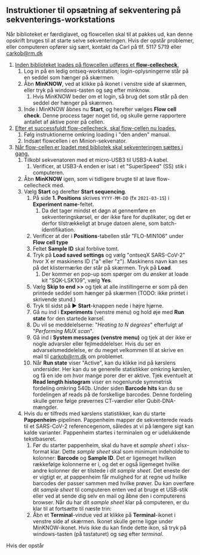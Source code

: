 ## Instruktioner til opsætning af sekventering på sekventerings-workstations

Når biblioteket er færdiglavet, og flowcellen skal til at pakkes ud, kan denne opskrift bruges til at starte selve sekventeringen. Hvis der opstår problemer, eller computeren opfører sig sært, kontakt da Carl på tlf. 5117 5719 eller carkob@rm.dk



1. <u>Inden biblioteket loades på flowcellen udføres et **flow-cellecheck**.</u>
   1. Log in på en ledig ontseq-workstation; login-oplysningerne står på en seddel som hænger på skærmen.
   2. Åbn **MinKNOW**, ved at klikke på ikonet i venstre side af skærmen, eller tryk på windows-tasten og søg efter minknow.
      1. Hvis MinKNOW beder om et login, så brug det som står på den seddel der hænger på skærmen.
   3. Inde i MinKNOW åbnes nu **Start**, og herefter vælges **Flow cell check**. Denne process tager noget tid, og skulle gerne rapportere antallet af aktive porer på cellen. 
2. <u>Efter et successfuldt flow-cellecheck, skal flow-cellen nu loades.</u>
   1.  Følg instruktionerne omkring loading i "den anden" manual.
   2. Indsæt flowcellen i en Minion-sekvenator.
3. <u>Når flow-cellen er loadet med bibliotek skal sekventeringen sættes i gang.</u>
   1. Tilkobl sekvenatoren med et micro-USB3 til USB3-A kabel.
      1. Verificer, at USB3-A enden er isat i et "SuperSpeed" (SS) stik i computeren.
   2. Åbn **MinKNOW** igen, som vi tidligere brugte til at lave flow-cellecheck med.
   3. Vælg **Start** og derefter **Start sequencing**.
      1. På side **1. Positions** skrives `YYYY-MM-DD` (fx `2021-03-15`) i **Experiment name**-feltet.
         1. Da det tager mindst et døgn at gennemføre en sekventeringskørsel, er der ikke fare for duplikater, og det er derfor tilstrækkeligt at bruge datoen alene, som batch-identifikation. 
      2. Verificer at der i **Positions**-tabellen står "FLO-MIN106" under **Flow cell type**
      3. Feltet **Sample ID** skal forblive tomt.
      5. Tryk på **Load saved settings** og vælg "ontseqX SARS-CoV-2" hvor X er maskinens ID ("a" eller "z"). Maskinens navn kan ses på det klistermærke der står på skærmen. Tryk på **Load**.
         1. Der kommer en pop-up som spørger om du ønsker at loade kit "SQK-LSK109", vælg **Yes**.
      6. Vælg **Skip to end >>** og tjek at alle instillingerne er som på den printede seddel som hænger på skærmen (TODO: ikke printet i skrivende stund.)
      7. Tryk til sidst på **▶ Start**-knappen nede i højre hjørne.
      8. Gå nu ind i **Experiments** (venstre menu) og hold øje med **Run state** for den startede kørsel.
      9. Du vil se meddelelserne: "_Heating to N degrees_" efterfulgt af "_Performing MUX scan_".
      10. Gå ind i **System messages (venstre menu)** og tjek at der ikke er nogle advarsler eller fejlmeddelelser. Hvis du ser en advarselsmeddelelse, er du meget velkommen til at skrive en mail til  carkob@rm.dk om problemet.
      11. Når **Run state** viser "Active", kan du klikke ind på kørslens undersider. Her kan du se generelle statistikker omkring kørslen, og få en ide om hvor mange porer der er aktive. Tjek eventuelt at **Read length histogram** viser en nogenlunde symmetrisk fordeling omkring 540b. Under siden **Barcode hits** kan du se fordelingen af reads på de forskellige barcodes. Denne fordeling skulle gerne følge prøvernes CT-værdier eller Qubit-DNA-mængder.
   4. Hvis du er tilfreds med kørslens statistikker, kan du starte **Pappenheim**-pipelinen. Pappenheim mapper de sekventerede reads til et SARS-CoV-2 referencegenom, således at vi på længere sigt kan kalde varianter. Pappenheim startes i terminalen og er udelukkende tekstbaseret. 
      1. Før du starter pappenheim, skal du have et *sample sheet* i xlsx-format klar. Dette *sample sheet* skal som minimum indeholde to kolonner: **Barcode** og **Sample ID**. Det er ligemeget hvilken rækkefølge kolonnerne er i, og det er også ligemeget hvilke andre kolonner der er tilstede i dit *sample sheet*. Det eneste der er vigtigt er, at pappenheim får mulighed for at regne ud hvilke barcodes der passer sammen med hvilke prøver. Du kan overføre dit *sample sheet* til computeren enten ved at bruge et USB-stik eller ved at sende dig selv en mail og åbne den i computerens browser. Når du har dit *sample sheet* klar på computeren, er du klar til at fortsætte til næste trin:
      2. Åbn et **Terminal**-vindue ved at klikke på **Terminal**-ikonet i venstre side af skærmen. Ikonet skulle gerne ligge under MinKNOW-ikonet. Hvis ikke du kan finde dette ikon, så tryk på windows-tasten (på tastaturet) og søg efter *terminal*.



Hvis der opstår 
